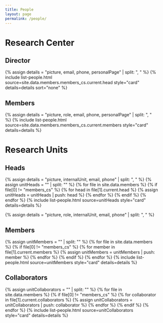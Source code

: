 ```yaml
---
title: People
layout: page
permalink: /people/
---
```


<h1>Research Center</h1>
<h2>Director</h2>
{% assign details = "picture, email, phone, personalPage" | split: ", " %}
{% include list-people.html source=site.data.members.members_cs.current.head style="card" details=details sort="none" %}

<h2>Members</h2>
{% assign details = "picture, role, email, phone, personalPage" | split: ", " %}
{% include list-people.html source=site.data.members.members_cs.current.members style="card" details=details %}

<h1>Research Units</h1>
<h2>Heads</h2>
{% assign details = "picture, internalUnit, email, phone" | split: ", " %}
{% assign unitHeads = "" | split: "" %}
{% for file in site.data.members %}
    {% if file[0] != "members_cs" %}
        {% for head in file[1].current.head %}
            {% assign unitHeads = unitHeads | push: head %}
        {% endfor %}
    {% endif %}
{% endfor %}
{% include list-people.html source=unitHeads style="card" details=details %}

{% assign details = "picture, role, internalUnit, email, phone" | split: ", " %}
<h2>Members</h2>
{% assign unitMembers = "" | split: "" %}
{% for file in site.data.members %}
    {% if file[0] != "members_cs" %}
        {% for member in file[1].current.members %}
            {% assign unitMembers = unitMembers | push: member %}
        {% endfor %}
    {% endif %}
{% endfor %}
{% include list-people.html source=unitMembers style="card" details=details %}

<h2>Collaborators</h2>
{% assign unitCollaborators = "" | split: "" %}
{% for file in site.data.members %}
    {% if file[0] != "members_cs" %}
        {% for collaborator in file[1].current.collaborators %}
            {% assign unitCollaborators = unitCollaborators | push: collaborator %}
        {% endfor %}
    {% endif %}
{% endfor %}
{% include list-people.html source=unitCollaborators style="card" details=details %}
